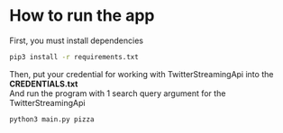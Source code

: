 # How to run the app  

First, you must install dependencies
```bash
pip3 install -r requirements.txt 
```
Then, put your credential for working with TwitterStreamingApi into the **CREDENTIALS.txt**  
And run the program with 1 search query argument for the TwitterStreamingApi  
```bash
python3 main.py pizza
```